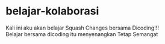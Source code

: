 # belajar-kolaborasi
Kali ini aku akan belajar Squash Changes bersama Dicoding!!!<br>
Belajar bersama dicoding itu menyenangkan
Tetap Semangat
